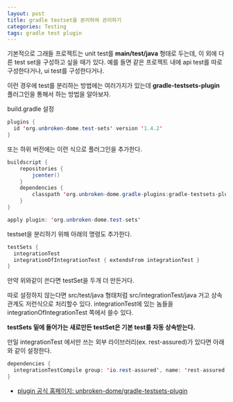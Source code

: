 ```yaml
---
layout: post
title: gradle testset을 분리하여 관리하기
categories: Testing
tags: gradle test plugin
---
```


기본적으로 그래들 프로젝트는 unit test를 **main/test/java** 형태로 두는데, 이 외에 다른 test set을 구성하고 싶을 때가 있다. 예를 들면 같은 프로젝트 내에 api test를 따로 구성한다거나, ui test를 구성한다거나.

이런 경우에 test를 분리하는 방법에는 여러가지가 있는데 **gradle-testsets-plugin** 플러그인을 통해서 하는 방법을 알아보자.

build.gradle 설정
~~~java
plugins {
  id 'org.unbroken-dome.test-sets' version '1.4.2'
}
~~~
또는 하위 버전에는 이런 식으로 플러그인을 추가한다.
~~~java
buildscript {
    repositories {
        jcenter()
    }
    dependencies {
        classpath 'org.unbroken-dome.gradle-plugins:gradle-testsets-plugin:1.4.2'
    }
}

apply plugin: 'org.unbroken-dome.test-sets'
~~~

testset을 분리하기 위해 아래의 명령도 추가한다.
~~~java
testSets {
  integrationTest
  integrationOfIntegrationTest { extendsFrom integrationTest }
}
~~~
만약 위와같이 쓴다면 testSet을 두개 더 만든거다.

따로 설정하지 않는다면 src/test/java 형태처럼 src/integrationTest/java
거고 상속관계도 저런식으로 처리할수 있다. integrationTest에 있는 놈들을 integrationOfIntegrationTest 쪽에서 쓸수 있다.

**testSets 밑에 들어가는 새로만든 testSet은 기본 test를 자동 상속받는다.**

만일 integrationTest 에서만 쓰는 외부 라이브러리(ex. rest-assured)가 있다면 아래와 같이 설정한다.
~~~java
dependencies {
  integrationTestCompile group: 'io.rest-assured', name: 'rest-assured', version: '3.0.3'
}
~~~
- [plugin 공식 홈페이지: unbroken-dome/gradle-testsets-plugin](https://github.com/unbroken-dome/gradle-testsets-plugin)
